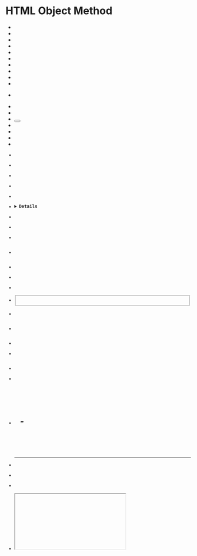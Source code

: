 # HTML Object Method

- <a>
- <abbr>
- <address>
- <area>
- <article>
- <aside>
- <audio>
- <b>
- <base>
- <bdo>
- <blockquote>
- <body>
- <br>
- <button>
- <canvas>
- <caption>
- <cite>
- <code>
- <col>
- <colgroup>
- <datalist>
- <dd>
- <del>
- <details>
- <dfn>
- <dialog>
- <div>
- <dl>
- <dt>
- <em>
- <embed>
- <fieldset>
- <figcaption>
- <figure>
- <footer>
- <form>
- <head>
- <header>
- <h1> - <h6>
- <hr>
- <html>
- <i>
- <iframe>
- <img>
- <ins>
- <input> button
- <input> checkbox
- <input> color
- <input> date
- <input> datetime
- <input> datetime-local
- <input> email
- <input> file
- <input> hidden
- <input> image
- <input> month
- <input> number
- <input> password
- <input> radio
- <input> range
- <input> reset
- <input> search
- <input> submit
- <input> text
- <input> time
- <input> url
- <input> week
- <kbd>
- <label>
- <legend>
- <li>
- <link>
- <map>
- <mark>
- <menu>
- <menuitem>
- <meta>
- <meter>
- <nav>
- <object>
- <ol>
- <optgroup>
- <option>
- <output>
- <p>
- <param>
- <pre>
- <progress>
- <q>
- <s>
- <samp>
- <script>
- <section>
- <select>
- <small>
- <source>
- <span>
- <strong>
- <style>
- <sub>
- <summary>
- <sup>
- <table>
- <tbody>
- <td>
- <tfoot>
- <th>
- <thead>
- <tr>
- <textarea>
- <time>
- <title>
- <track>
- <u>
- <ul>
- <var>
- <video>
